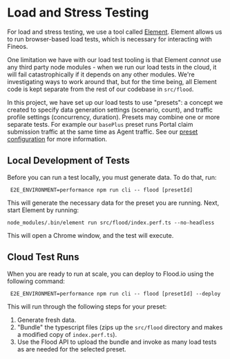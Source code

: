 Load and Stress Testing
=======================

For load and stress testing, we use a tool called [Element](https://element.flood.io/). Element allows us to run browser-based load tests, which is necessary for interacting with Fineos.

One limitation we have with our load test tooling is that Element _cannot_ use any third party node modules - when we run our load tests in the cloud, it will fail catastrophically if it depends on any other modules. We're investigating ways to work around that, but for the time being, all Element code is kept separate from the rest of our codebase in `src/flood`.

In this project, we have set up our load tests to use "presets": a concept we created to specify data generation settings (scenario, count), and traffic profile settings (concurrency, duration). Presets may combine one or more separate tests.  For example our `basePlus` preset runs Portal claim submission traffic at the same time as Agent traffic. See our [preset configuration](../src/commands/flood/preset.config.ts) for more information.

Local Development of Tests
--------------------------

Before you can run a test locally, you must generate data.  To do that, run:
```shell
 E2E_ENVIRONMENT=performance npm run cli -- flood [presetId]
```
This will generate the necessary data for the preset you are running.  Next, start Element by running:
```shell
node_modules/.bin/element run src/flood/index.perf.ts --no-headless
```
This will open a Chrome window, and the test will execute.

Cloud Test Runs
---------------

When you are ready to run at scale, you can deploy to Flood.io using the following command:
```shell
 E2E_ENVIRONMENT=performance npm run cli -- flood [presetId] --deploy
```

This will run through the following steps for your preset:

1. Generate fresh data.
2. "Bundle" the typescript files (zips up the `src/flood` directory and makes a modified copy of `index.perf.ts`).
3. Use the Flood API to upload the bundle and invoke as many load tests as are needed for the selected preset.
